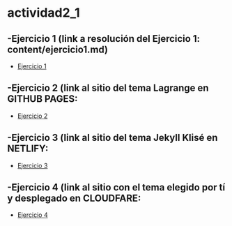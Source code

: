 # actividad2_1
## -Ejercicio 1 (link a resolución del Ejercicio 1: content/ejercicio1.md)

- [Ejercicio 1](actividad2_1/Markdown/Actividad1.md)

## -Ejercicio 2 (link al sitio del tema Lagrange en GITHUB PAGES:

- [Ejercicio 2](https://rodrigogcoll.github.io/Lagrange/)

## -Ejercicio 3 (link al sitio del tema Jekyll Klisé en NETLIFY:

- [Ejercicio 3](https://jekyll-klise123.netlify.app/)

## -Ejercicio 4 (link al sitio con el tema elegido por tí y desplegado en CLOUDFARE:

- [Ejercicio 4](https://jekyll-theme-chirpy-1fg.pages.dev/)
